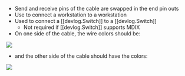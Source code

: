 
- Send and receive pins of the cable are swapped in the end pin outs
- Use to connect a workstation to a workstation
- Used to connect a [[devlog.Switch]] to a [[devlog.Switch]]
  - Not required if [[devlog.Switch]] supports MDIX
- On one side of the cable, the wire colors should be:

![](https://raw.githubusercontent.com/zubayrrr/twiki/main/bin/image.z2hogk1zhjn.png)

- and the other side of the cable should have the colors:

![](https://raw.githubusercontent.com/zubayrrr/twiki/main/bin/image.0zh47vct950a.png)
